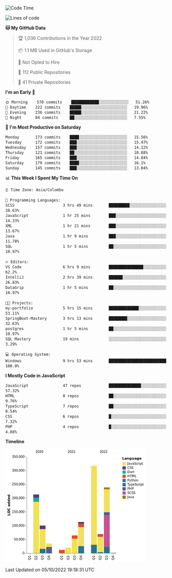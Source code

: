 
<!--START_SECTION:waka-->
![Code Time](http://img.shields.io/badge/Code%20Time-699%20hrs%2048%20mins-blue)

![Lines of code](https://img.shields.io/badge/From%20Hello%20World%20I%27ve%20Written-1%20Million%20lines%20of%20code-blue)

**🐱 My GitHub Data** 

> 🏆 1,036 Contributions in the Year 2022
 > 
> 📦 1.1 MB Used in GitHub's Storage 
 > 
> 🚫 Not Opted to Hire
 > 
> 📜 112 Public Repositories 
 > 
> 🔑 41 Private Repositories  
 > 
**I'm an Early 🐤** 

```text
🌞 Morning    570 commits    ████████████░░░░░░░░░░░░░   51.26% 
🌆 Daytime    222 commits    █████░░░░░░░░░░░░░░░░░░░░   19.96% 
🌃 Evening    236 commits    █████░░░░░░░░░░░░░░░░░░░░   21.22% 
🌙 Night      84 commits     ██░░░░░░░░░░░░░░░░░░░░░░░   7.55%

```
📅 **I'm Most Productive on Saturday** 

```text
Monday       173 commits    ████░░░░░░░░░░░░░░░░░░░░░   15.56% 
Tuesday      172 commits    ███░░░░░░░░░░░░░░░░░░░░░░   15.47% 
Wednesday    157 commits    ███░░░░░░░░░░░░░░░░░░░░░░   14.12% 
Thursday     121 commits    ██░░░░░░░░░░░░░░░░░░░░░░░   10.88% 
Friday       165 commits    ███░░░░░░░░░░░░░░░░░░░░░░   14.84% 
Saturday     179 commits    ████░░░░░░░░░░░░░░░░░░░░░   16.1% 
Sunday       145 commits    ███░░░░░░░░░░░░░░░░░░░░░░   13.04%

```


📊 **This Week I Spent My Time On** 

```text
⌚︎ Time Zone: Asia/Colombo

💬 Programming Languages: 
SCSS                     3 hrs 49 mins       █████████░░░░░░░░░░░░░░░░   38.63% 
JavaScript               1 hr 25 mins        ███░░░░░░░░░░░░░░░░░░░░░░   14.33% 
XML                      1 hr 21 mins        ███░░░░░░░░░░░░░░░░░░░░░░   13.67% 
Java                     1 hr 9 mins         ███░░░░░░░░░░░░░░░░░░░░░░   11.78% 
SQL                      1 hr 5 mins         ██░░░░░░░░░░░░░░░░░░░░░░░   10.97%

🔥 Editors: 
VS Code                  6 hrs 9 mins        ███████████████░░░░░░░░░░   62.2% 
IntelliJ                 2 hrs 39 mins       ██████░░░░░░░░░░░░░░░░░░░   26.83% 
DataGrip                 1 hr 5 mins         ██░░░░░░░░░░░░░░░░░░░░░░░   10.97%

🐱‍💻 Projects: 
my-portfolio             5 hrs 15 mins       █████████████░░░░░░░░░░░░   53.11% 
SpringBoot-Mastery       3 hrs 13 mins       ████████░░░░░░░░░░░░░░░░░   32.63% 
postgres                 1 hr 5 mins         ██░░░░░░░░░░░░░░░░░░░░░░░   10.97% 
SQL Mastery              19 mins             ░░░░░░░░░░░░░░░░░░░░░░░░░   3.29%

💻 Operating System: 
Windows                  9 hrs 53 mins       █████████████████████████   100.0%

```

**I Mostly Code in JavaScript** 

```text
JavaScript               47 repos            ██████████████░░░░░░░░░░░   57.32% 
HTML                     8 repos             ██░░░░░░░░░░░░░░░░░░░░░░░   9.76% 
TypeScript               7 repos             ██░░░░░░░░░░░░░░░░░░░░░░░   8.54% 
CSS                      6 repos             █░░░░░░░░░░░░░░░░░░░░░░░░   7.32% 
PHP                      4 repos             █░░░░░░░░░░░░░░░░░░░░░░░░   4.88%

```


**Timeline**

![Chart not found](https://raw.githubusercontent.com/ccweerasinghe1994/ccweerasinghe1994/master/charts/bar_graph.png) 


 Last Updated on 05/10/2022 19:18:31 UTC
<!--END_SECTION:waka-->
